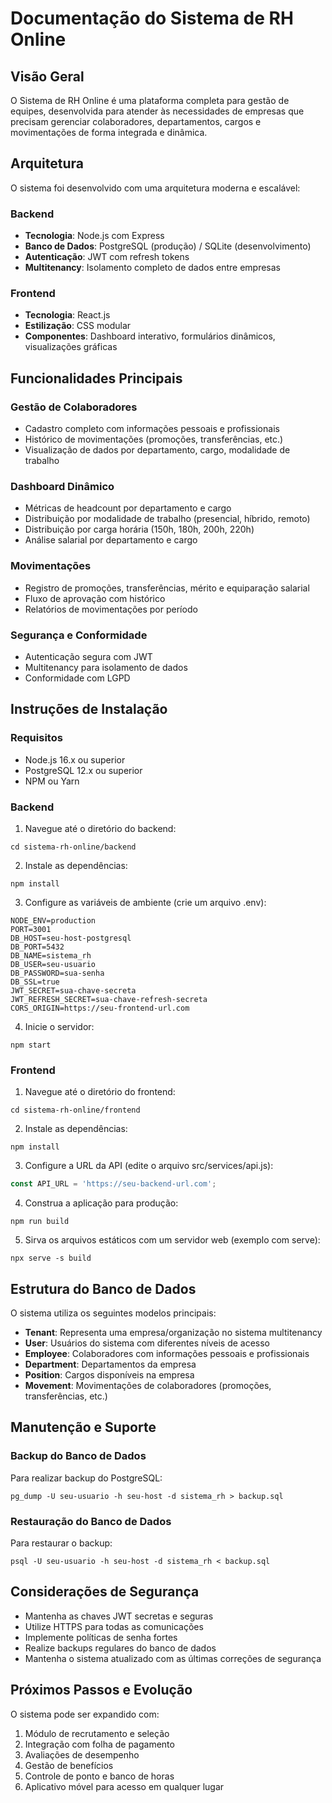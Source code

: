 # Documentação do Sistema de RH Online

## Visão Geral

O Sistema de RH Online é uma plataforma completa para gestão de equipes, desenvolvida para atender às necessidades de empresas que precisam gerenciar colaboradores, departamentos, cargos e movimentações de forma integrada e dinâmica.

## Arquitetura

O sistema foi desenvolvido com uma arquitetura moderna e escalável:

### Backend
- **Tecnologia**: Node.js com Express
- **Banco de Dados**: PostgreSQL (produção) / SQLite (desenvolvimento)
- **Autenticação**: JWT com refresh tokens
- **Multitenancy**: Isolamento completo de dados entre empresas

### Frontend
- **Tecnologia**: React.js
- **Estilização**: CSS modular
- **Componentes**: Dashboard interativo, formulários dinâmicos, visualizações gráficas

## Funcionalidades Principais

### Gestão de Colaboradores
- Cadastro completo com informações pessoais e profissionais
- Histórico de movimentações (promoções, transferências, etc.)
- Visualização de dados por departamento, cargo, modalidade de trabalho

### Dashboard Dinâmico
- Métricas de headcount por departamento e cargo
- Distribuição por modalidade de trabalho (presencial, híbrido, remoto)
- Distribuição por carga horária (150h, 180h, 200h, 220h)
- Análise salarial por departamento e cargo

### Movimentações
- Registro de promoções, transferências, mérito e equiparação salarial
- Fluxo de aprovação com histórico
- Relatórios de movimentações por período

### Segurança e Conformidade
- Autenticação segura com JWT
- Multitenancy para isolamento de dados
- Conformidade com LGPD

## Instruções de Instalação

### Requisitos
- Node.js 16.x ou superior
- PostgreSQL 12.x ou superior
- NPM ou Yarn

### Backend

1. Navegue até o diretório do backend:
```
cd sistema-rh-online/backend
```

2. Instale as dependências:
```
npm install
```

3. Configure as variáveis de ambiente (crie um arquivo .env):
```
NODE_ENV=production
PORT=3001
DB_HOST=seu-host-postgresql
DB_PORT=5432
DB_NAME=sistema_rh
DB_USER=seu-usuario
DB_PASSWORD=sua-senha
DB_SSL=true
JWT_SECRET=sua-chave-secreta
JWT_REFRESH_SECRET=sua-chave-refresh-secreta
CORS_ORIGIN=https://seu-frontend-url.com
```

4. Inicie o servidor:
```
npm start
```

### Frontend

1. Navegue até o diretório do frontend:
```
cd sistema-rh-online/frontend
```

2. Instale as dependências:
```
npm install
```

3. Configure a URL da API (edite o arquivo src/services/api.js):
```javascript
const API_URL = 'https://seu-backend-url.com';
```

4. Construa a aplicação para produção:
```
npm run build
```

5. Sirva os arquivos estáticos com um servidor web (exemplo com serve):
```
npx serve -s build
```

## Estrutura do Banco de Dados

O sistema utiliza os seguintes modelos principais:

- **Tenant**: Representa uma empresa/organização no sistema multitenancy
- **User**: Usuários do sistema com diferentes níveis de acesso
- **Employee**: Colaboradores com informações pessoais e profissionais
- **Department**: Departamentos da empresa
- **Position**: Cargos disponíveis na empresa
- **Movement**: Movimentações de colaboradores (promoções, transferências, etc.)

## Manutenção e Suporte

### Backup do Banco de Dados

Para realizar backup do PostgreSQL:
```
pg_dump -U seu-usuario -h seu-host -d sistema_rh > backup.sql
```

### Restauração do Banco de Dados

Para restaurar o backup:
```
psql -U seu-usuario -h seu-host -d sistema_rh < backup.sql
```

## Considerações de Segurança

- Mantenha as chaves JWT secretas e seguras
- Utilize HTTPS para todas as comunicações
- Implemente políticas de senha fortes
- Realize backups regulares do banco de dados
- Mantenha o sistema atualizado com as últimas correções de segurança

## Próximos Passos e Evolução

O sistema pode ser expandido com:

1. Módulo de recrutamento e seleção
2. Integração com folha de pagamento
3. Avaliações de desempenho
4. Gestão de benefícios
5. Controle de ponto e banco de horas
6. Aplicativo móvel para acesso em qualquer lugar
